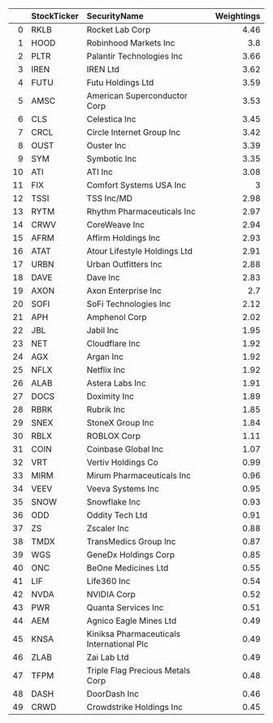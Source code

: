 |    | StockTicker   | SecurityName                              |   Weightings |
|---:|:--------------|:------------------------------------------|-------------:|
|  0 | RKLB          | Rocket Lab Corp                           |         4.46 |
|  1 | HOOD          | Robinhood Markets Inc                     |         3.8  |
|  2 | PLTR          | Palantir Technologies Inc                 |         3.66 |
|  3 | IREN          | IREN Ltd                                  |         3.62 |
|  4 | FUTU          | Futu Holdings Ltd                         |         3.59 |
|  5 | AMSC          | American Superconductor Corp              |         3.53 |
|  6 | CLS           | Celestica Inc                             |         3.45 |
|  7 | CRCL          | Circle Internet Group Inc                 |         3.42 |
|  8 | OUST          | Ouster Inc                                |         3.39 |
|  9 | SYM           | Symbotic Inc                              |         3.35 |
| 10 | ATI           | ATI Inc                                   |         3.08 |
| 11 | FIX           | Comfort Systems USA Inc                   |         3    |
| 12 | TSSI          | TSS Inc/MD                                |         2.98 |
| 13 | RYTM          | Rhythm Pharmaceuticals Inc                |         2.97 |
| 14 | CRWV          | CoreWeave Inc                             |         2.94 |
| 15 | AFRM          | Affirm Holdings Inc                       |         2.93 |
| 16 | ATAT          | Atour Lifestyle Holdings Ltd              |         2.91 |
| 17 | URBN          | Urban Outfitters Inc                      |         2.88 |
| 18 | DAVE          | Dave Inc                                  |         2.83 |
| 19 | AXON          | Axon Enterprise Inc                       |         2.7  |
| 20 | SOFI          | SoFi Technologies Inc                     |         2.12 |
| 21 | APH           | Amphenol Corp                             |         2.02 |
| 22 | JBL           | Jabil Inc                                 |         1.95 |
| 23 | NET           | Cloudflare Inc                            |         1.92 |
| 24 | AGX           | Argan Inc                                 |         1.92 |
| 25 | NFLX          | Netflix Inc                               |         1.92 |
| 26 | ALAB          | Astera Labs Inc                           |         1.91 |
| 27 | DOCS          | Doximity Inc                              |         1.89 |
| 28 | RBRK          | Rubrik Inc                                |         1.85 |
| 29 | SNEX          | StoneX Group Inc                          |         1.84 |
| 30 | RBLX          | ROBLOX Corp                               |         1.11 |
| 31 | COIN          | Coinbase Global Inc                       |         1.07 |
| 32 | VRT           | Vertiv Holdings Co                        |         0.99 |
| 33 | MIRM          | Mirum Pharmaceuticals Inc                 |         0.96 |
| 34 | VEEV          | Veeva Systems Inc                         |         0.95 |
| 35 | SNOW          | Snowflake Inc                             |         0.93 |
| 36 | ODD           | Oddity Tech Ltd                           |         0.91 |
| 37 | ZS            | Zscaler Inc                               |         0.88 |
| 38 | TMDX          | TransMedics Group Inc                     |         0.87 |
| 39 | WGS           | GeneDx Holdings Corp                      |         0.85 |
| 40 | ONC           | BeOne Medicines Ltd                       |         0.55 |
| 41 | LIF           | Life360 Inc                               |         0.54 |
| 42 | NVDA          | NVIDIA Corp                               |         0.52 |
| 43 | PWR           | Quanta Services Inc                       |         0.51 |
| 44 | AEM           | Agnico Eagle Mines Ltd                    |         0.49 |
| 45 | KNSA          | Kiniksa Pharmaceuticals International Plc |         0.49 |
| 46 | ZLAB          | Zai Lab Ltd                               |         0.49 |
| 47 | TFPM          | Triple Flag Precious Metals Corp          |         0.48 |
| 48 | DASH          | DoorDash Inc                              |         0.46 |
| 49 | CRWD          | Crowdstrike Holdings Inc                  |         0.45 |